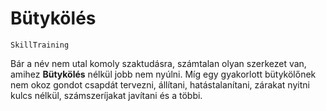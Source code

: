 # Bütykölés

`SkillTraining`

Bár a név nem utal komoly szaktudásra, számtalan olyan szerkezet van, amihez **Bütykölés** nélkül jobb nem nyúlni. Míg egy gyakorlott bütykölőnek nem okoz gondot csapdát tervezni, állítani, hatástalanítani, zárakat nyitni kulcs nélkül, számszeríjakat javítani és a többi.